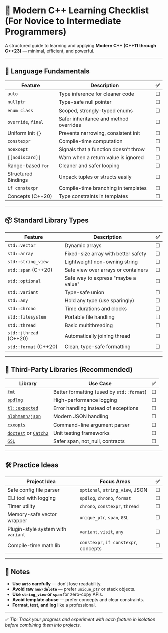 # 🚀 Modern C++ Learning Checklist (For Novice to Intermediate Programmers)

A structured guide to learning and applying **Modern C++ (C++11 through C++23)** — minimal, efficient, and powerful.

---

## 📘 Language Fundamentals

| Feature            | Description                                      | ✅ |
|--------------------|--------------------------------------------------|----|
| `auto`             | Type inference for cleaner code                  | ☐  |
| `nullptr`          | Type-safe null pointer                           | ☐  |
| `enum class`       | Scoped, strongly-typed enums                     | ☐  |
| `override`, `final`| Safer inheritance and method overrides           | ☐  |
| Uniform Init `{}`  | Prevents narrowing, consistent init              | ☐  |
| `constexpr`        | Compile-time computation                         | ☐  |
| `noexcept`         | Signals that a function doesn’t throw            | ☐  |
| `[[nodiscard]]`    | Warn when a return value is ignored              | ☐  |
| Range-based `for`  | Cleaner and safer looping                        | ☐  |
| Structured Bindings| Unpack tuples or structs easily                  | ☐  |
| `if constexpr`     | Compile-time branching in templates              | ☐  |
| Concepts (C++20)   | Type constraints in templates                    | ☐  |

---

## 📦 Standard Library Types

| Feature             | Description                                      | ✅ |
|---------------------|--------------------------------------------------|----|
| `std::vector`       | Dynamic arrays                                   | ☐  |
| `std::array`        | Fixed-size array with better safety              | ☐  |
| `std::string_view`  | Lightweight non-owning string                    | ☐  |
| `std::span` (C++20) | Safe view over arrays or containers              | ☐  |
| `std::optional`     | Safe way to express "maybe a value"              | ☐  |
| `std::variant`      | Type-safe union                                  | ☐  |
| `std::any`          | Hold any type (use sparingly)                    | ☐  |
| `std::chrono`       | Time durations and clocks                        | ☐  |
| `std::filesystem`   | Portable file handling                           | ☐  |
| `std::thread`       | Basic multithreading                             | ☐  |
| `std::jthread` (C++20)| Automatically joining thread                   | ☐  |
| `std::format` (C++20)| Clean, type-safe formatting                     | ☐  |

---

## 🧰 Third-Party Libraries (Recommended)

| Library             | Use Case                                | ✅ |
|---------------------|------------------------------------------|----|
| [`fmt`](https://github.com/fmtlib/fmt)             | Better formatting (used by `std::format`) | ☐  |
| [`spdlog`](https://github.com/gabime/spdlog)       | High-performance logging                  | ☐  |
| [`tl::expected`](https://github.com/TartanLlama/expected) | Error handling instead of exceptions | ☐  |
| [`nlohmann/json`](https://github.com/nlohmann/json)| Modern JSON handling                      | ☐  |
| [`cxxopts`](https://github.com/jarro2783/cxxopts)  | Command-line argument parser              | ☐  |
| [`doctest`](https://github.com/doctest/doctest) or [`Catch2`](https://github.com/catchorg/Catch2) | Unit testing frameworks | ☐  |
| [`GSL`](https://github.com/microsoft/GSL)          | Safer span, not_null, contracts           | ☐  |

---

## 🛠 Practice Ideas

| Project Idea                         | Focus Areas                            | ✅ |
|--------------------------------------|-----------------------------------------|----|
| Safe config file parser              | `optional`, `string_view`, JSON         | ☐  |
| CLI tool with logging                | `spdlog`, `chrono`, `format`            | ☐  |
| Timer utility                        | `chrono`, `constexpr`, `thread`         | ☐  |
| Memory-safe vector wrapper           | `unique_ptr`, `span`, `GSL`             | ☐  |
| Plugin-style system with `variant`   | `variant`, `visit`, `any`               | ☐  |
| Compile-time math lib                | `constexpr`, `if constexpr`, concepts   | ☐  |

---

## 🧩 Notes

- **Use `auto` carefully** — don’t lose readability.
- **Avoid raw `new/delete`** — prefer `unique_ptr` or stack objects.
- **Use `string_view` or `span`** for zero-copy APIs.
- **Avoid template abuse** — prefer concepts and clear constraints.
- **Format, test, and log** like a professional.

---

✅ _Tip: Track your progress and experiment with each feature in isolation before combining them into projects._

